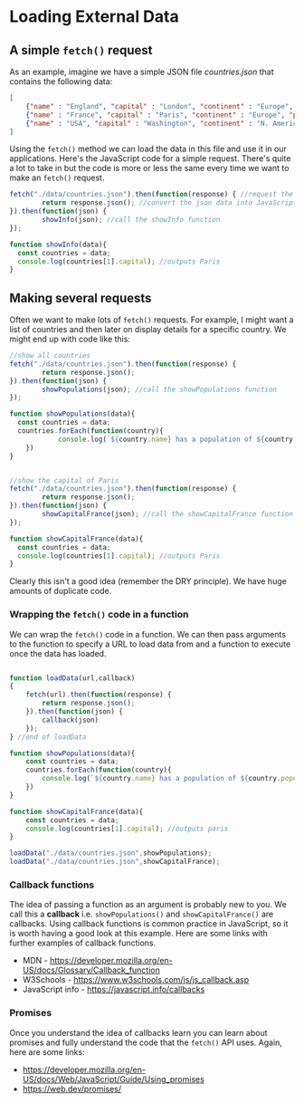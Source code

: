 # Loading External Data

## A simple ```fetch()``` request

As an example, imagine we have a simple JSON file *countries.json* that contains the following data:

```json
[
    {"name" : "England", "capital" : "London", "continent" : "Europe", "population": 53000000},
    {"name" : "France", "capital" : "Paris", "continent" : "Europe", "population": 67000000},
    {"name" : "USA", "capital" : "Washington", "continent" : "N. America", "population": 325000000}
]
```

Using the ```fetch()``` method we can load the data in this file and use it in our applications. Here's the JavaScript code for a simple  request. There's quite a lot to take in but the code is more or less the same every time we want to make an ```fetch()``` request.

```javascript
fetch("./data/countries.json").then(function(response) { //request the countries.json files
		return response.json(); //convert the json data into JavaScript objects/arrays
}).then(function(json) {
		showInfo(json); //call the showInfo function
});

function showInfo(data){
  const countries = data;
  console.log(countries[1].capital); //outputs Paris
}
```

## Making several requests
Often we want to make lots of ```fetch()``` requests. For example, I might want a list of countries and then later on display details for a specific country. We might end up with code like this:

```javascript
//show all countries
fetch("./data/countries.json").then(function(response) {
		return response.json();
}).then(function(json) {
		showPopulations(json); //call the showPopulations function
});

function showPopulations(data){
  const countries = data;
  countries.forEach(function(country){
			console.log(`${country.name} has a population of ${country.population} `);
	})
}


//show the capital of Paris
fetch("./data/countries.json").then(function(response) {
		return response.json();
}).then(function(json) {
		showCapitalFrance(json); //call the showCapitalFrance function
});

function showCapitalFrance(data){
  const countries = data;
  console.log(countries[1].capital); //outputs Paris
}

```
Clearly this isn't a good idea (remember the DRY principle). We have huge amounts of duplicate code.

### Wrapping the ```fetch()``` code in a function
We can wrap the ```fetch()``` code in a function. We can then pass arguments to the function to specify a URL to load data from and a function to execute once the data has loaded.

```javascript

function loadData(url,callback)
{
	fetch(url).then(function(response) {
		return response.json();
	}).then(function(json) {
		callback(json)
	});
} //end of loadData

function showPopulations(data){
	const countries = data;
	countries.forEach(function(country){
		console.log(`${country.name} has a population of ${country.population} `);
	})
}

function showCapitalFrance(data){
	const countries = data;
	console.log(countries[1].capital); //outputs paris
}

loadData("./data/countries.json",showPopulations);
loadData("./data/countries.json",showCapitalFrance);
```

### Callback functions
The idea of passing a function as an argument is probably new to you. We call this a **callback** i.e. ```showPopulations()``` and ```showCapitalFrance()``` are callbacks. Using callback functions is common practice in JavaScript, so it is worth having a good look at this example. Here are some links with further examples of callback functions.

* MDN - https://developer.mozilla.org/en-US/docs/Glossary/Callback_function
* W3Schools - https://www.w3schools.com/js/js_callback.asp
* JavaScript info - https://javascript.info/callbacks

### Promises
Once you understand the idea of callbacks learn you can learn about promises and fully understand the code that the ```fetch()``` API uses. Again, here are some links:
* https://developer.mozilla.org/en-US/docs/Web/JavaScript/Guide/Using_promises
* https://web.dev/promises/
